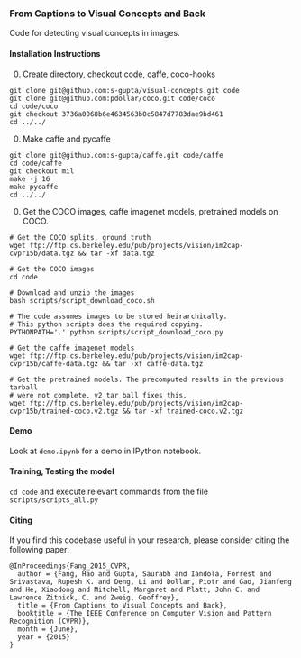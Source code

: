 ### From Captions to Visual Concepts and Back 
Code for detecting visual concepts in images.



#### Installation Instructions ####
0. Create directory, checkout code, caffe, coco-hooks

  ```shell
  git clone git@github.com:s-gupta/visual-concepts.git code
  git clone git@github.com:pdollar/coco.git code/coco
  cd code/coco
  git checkout 3736a0068b6e4634563b0c5847d7783dae9bd461
  cd ../../
  ```

0. Make caffe and pycaffe 

  ```shell
  git clone git@github.com:s-gupta/caffe.git code/caffe 
  cd code/caffe 
  git checkout mil
  make -j 16
  make pycaffe
  cd ../../
  ```

0. Get the COCO images, caffe imagenet models, pretrained models on COCO.

  ``` shell
  # Get the COCO splits, ground truth
  wget ftp://ftp.cs.berkeley.edu/pub/projects/vision/im2cap-cvpr15b/data.tgz && tar -xf data.tgz
  
  # Get the COCO images
  cd code
  
  # Download and unzip the images 
  bash scripts/script_download_coco.sh
  
  # The code assumes images to be stored heirarchically. 
  # This python scripts does the required copying.
  PYTHONPATH='.' python scripts/script_download_coco.py
  
  # Get the caffe imagenet models 
  wget ftp://ftp.cs.berkeley.edu/pub/projects/vision/im2cap-cvpr15b/caffe-data.tgz && tar -xf caffe-data.tgz
  
  # Get the pretrained models. The precomputed results in the previous tarball
  # were not complete. v2 tar ball fixes this.
  wget ftp://ftp.cs.berkeley.edu/pub/projects/vision/im2cap-cvpr15b/trained-coco.v2.tgz && tar -xf trained-coco.v2.tgz 
  ```

#### Demo ####
Look at ``demo.ipynb`` for a demo in IPython notebook.

#### Training, Testing the model ####
``cd code`` and execute relevant commands from the file ``scripts/scripts_all.py`` 

#### Citing
If you find this codebase useful in your research, please consider citing the following paper:

    @InProceedings{Fang_2015_CVPR,
      author = {Fang, Hao and Gupta, Saurabh and Iandola, Forrest and Srivastava, Rupesh K. and Deng, Li and Dollar, Piotr and Gao, Jianfeng and He, Xiaodong and Mitchell, Margaret and Platt, John C. and Lawrence Zitnick, C. and Zweig, Geoffrey},
      title = {From Captions to Visual Concepts and Back},
      booktitle = {The IEEE Conference on Computer Vision and Pattern Recognition (CVPR)},
      month = {June},
      year = {2015}
    }
